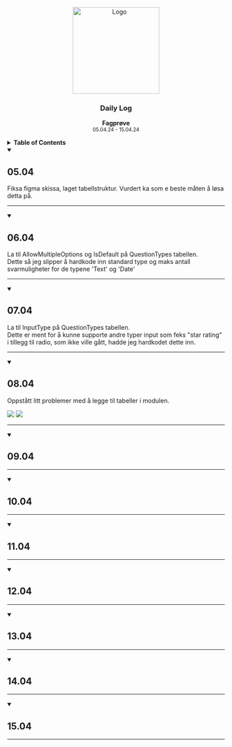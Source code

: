 <div align="center">
  <a href="https://github.com/ArvidWedtstein/Fagproove">
    <img src="https://content.energage.com/company-images/SE45893/SE45893_logo_orig.png" alt="Logo" width="200" height="200">
  </a>

  <h3 align="center">Daily Log</h3>

  <p align="center">
    <b>Fagprøve</b>
    <br />
    <sub>05.04.24 - 15.04.24</sub>
  </p>
</div>

<details>
  <summary>
    <b>Table of Contents</b>
  </summary>
  <ol>
    <li>
      <a href="#0504">Fredag 05.04</a>
    </li>
    <li>
      <a href="#0604">Lørdag 06.04</a>
    </li>
    <li>
      <a href="#0704">Søndag 07.04</a>
    </li>
    <li>
      <a href="#0804">Mandag 08.04</a>
    </li>
    <li>
      <a href="#0904">Tirsdag 09.04</a>
    </li>
    <li>
      <a href="#1004">Onsdag 10.04</a>
    </li>
    <li>
      <a href="#1104">Torsdag 11.04</a>
    </li>
    <li>
      <a href="#1204">Fredag 12.04</a>
    </li>
    <li>
      <a href="#1304">Lørdag 13.04</a>
    </li>
    <li>
      <a href="#1404">Søndag 14.04</a>
    </li>
    <li>
      <a href="#1504">Mandag 15.04</a>
    </li>
  </ol>
</details>

<details open>
  <summary>
    <h2>05.04</h2>
  </summary>
  <p>
    Fiksa figma skissa, laget tabellstruktur. Vurdert ka som e beste måten å løsa detta på. 
  </p>


<hr>
</details>
<details open>
  <summary>
    <h2>06.04</h2>
  </summary>
  <p>
    La til AllowMultipleOptions og IsDefault på QuestionTypes tabellen.<br>
    Dette så jeg slipper å hardkode inn standard type og maks antall svarmuligheter for de typene 'Text' og 'Date'
  </p>
<hr>
</details>
<details open>
  <summary>
    <h2>07.04</h2>
  </summary>
  <p>
    La til InputType på QuestionTypes tabellen.<br>
    Dette er ment for å kunne supporte andre typer input som feks "star rating" i tillegg til radio, som ikke ville gått, hadde jeg hardkodet dette inn.  
  </p>

<hr>
</details>
<details open>
  <summary>
    <h2>08.04</h2>
  </summary>
  <p>
    Oppstått litt problemer med å legge til tabeller i modulen. 
  </p>

  <img src="https://github.com/ArvidWedtstein/Fagproove/assets/71834553/cc5c7e6a-49b9-474b-a72a-734b1288240c">
  <img src="https://github.com/ArvidWedtstein/Fagproove/assets/71834553/bf9ce9d3-da17-4bde-9478-6dd068a09661">

<hr>
</details>
<details open>
  <summary>
    <h2>09.04</h2>
  </summary>


<hr>
</details>
<details open>
  <summary>
    <h2>10.04</h2>
  </summary>


<hr>
</details>
<details open>
  <summary>
    <h2>11.04</h2>
  </summary>


<hr>
</details>
<details open>
  <summary>
    <h2>12.04</h2>
  </summary>


<hr>
</details>
<details open>
  <summary>
    <h2>13.04</h2>
  </summary>


<hr>
</details>
<details open>
  <summary>
    <h2>14.04</h2>
  </summary>


<hr>
</details>
<details open>
  <summary>
    <h2>15.04</h2>
  </summary>


<hr>
</details>

